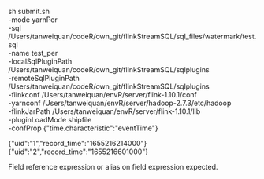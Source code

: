 sh submit.sh \
-mode yarnPer \
-sql /Users/tanweiquan/codeR/own_git/flinkStreamSQL/sql_files/watermark/test.sql \
-name test_per \
-localSqlPluginPath /Users/tanweiquan/codeR/own_git/flinkStreamSQL/sqlplugins \
-remoteSqlPluginPath /Users/tanweiquan/codeR/own_git/flinkStreamSQL/sqlplugins \
-flinkconf /Users/tanweiquan/envR/server/flink-1.10.1/conf \
-yarnconf /Users/tanweiquan/envR/server/hadoop-2.7.3/etc/hadoop \
-flinkJarPath /Users/tanweiquan/envR/server/flink-1.10.1/lib \
-pluginLoadMode shipfile \
-confProp {\"time.characteristic\":\"eventTime\"}

{"uid":"1","record_time":"1655216214000"}
{"uid":"2","record_time":"1655216601000"}

Field reference expression or alias on field expression expected.